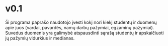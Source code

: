 # v0.1

Ši programa paprašo naudotojo įvesti kokį nori kiekį studentų ir duomenų apie juos (vardai, pavardės, namų darbų pažymiai, egzaminų pažymiai).
Suvedus duomenis yra galimybė atspausdinti sąrašą studentų ir apskaičiuoti jų pažymių vidurkius ir medianas.
